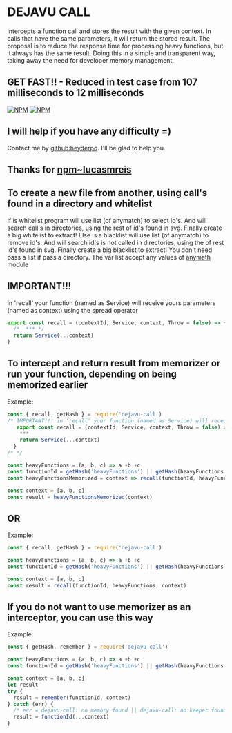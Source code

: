 # DEJAVU CALL
Intercepts a function call and stores the result with the given context.
In calls that have the same parameters, it will return the stored result.
The proposal is to reduce the response time for processing heavy functions, but it always has the same result. Doing this in a simple and transparent way, taking away the need for developer memory management.

## GET FAST!! - Reduced in test case from 107 milliseconds to 12 milliseconds

[![NPM](https://nodei.co/npm/dejavu-call.png?downloads=true&downloadRank=true&stars=true)](https://nodei.co/npm/dejavu-call/)
[![NPM](https://nodei.co/npm-dl/dejavu-call.png?height=3&months=2)](https://nodei.co/npm-dl/dejavu-call/)

## I will help if you have any difficulty =)
Contact me by [github:heyderpd](https://github.com/heyderpd). I'll be glad to help you.

## Thanks for [npm~lucasmreis](https://www.npmjs.com/~lucasmreis)

## To create a new file from another, using call's found in a directory and whitelist
If is whitelist program will use list (of anymatch)  to select id's. And will search call's in directories, using the rest of id's found in svg. Finally create a big whitelist to extract!
Else is a blacklist will use list (of anymatch) to remove id's. And will search id's is not called in directories, using the of rest id's found in svg. Finally create a big blacklist to extract!
You don't need pass a list if pass a directory.
The var list accept any values of [anymath](https://www.npmjs.com/package/anymatch) module

## IMPORTANT!!!
In 'recall' your function (named as Service) will receive yours parameters (named as context) using the spread operator
```javascript
export const recall = (contextId, Service, context, Throw = false) => {
  /*  *** */
  return Service(...context)
}
```

## To intercept and return result from memorizer or run your function, depending on being memorized earlier
Example:
```javascript
const { recall, getHash } = require('dejavu-call')
/* IMPORTANT!!! in 'recall' your function (named as Service) will receive yours parameters (named as context) using the spread operator */
   export const recall = (contextId, Service, context, Throw = false) => {
    ***
    return Service(...context)
  }
/* */

const heavyFunctions = (a, b, c) => a +b +c
const functionId = getHash('heavyFunctions') || getHash(heavyFunctions.toString())
const heavyFunctionsMemorized = context => recall(functionId, heavyFunctions, context)

const context = [a, b, c]
const result = heavyFunctionsMemorized(context)
```
## OR
Example:
```javascript
const { recall, getHash } = require('dejavu-call')

const heavyFunctions = (a, b, c) => a +b +c
const functionId = getHash('heavyFunctions') || getHash(heavyFunctions.toString())

const context = [a, b, c]
const result = recall(functionId, heavyFunctions, context)
```

## If you do not want to use memorizer as an interceptor, you can use this way
Example:
```javascript
const { getHash, remember } = require('dejavu-call')

const heavyFunctions = (a, b, c) => a +b +c
const functionId = getHash('heavyFunctions') || getHash(heavyFunctions.toString())

const context = [a, b, c]
let result
try {
  result = remember(functionId, context)
} catch (err) {
  /* err = dejavu-call: no memory found || dejavu-call: no keeper found */
  result = functionId(...context)
}
```
